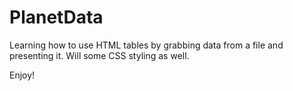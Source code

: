 # PlanetData

Learning how to use HTML tables 
by grabbing data from a file and
presenting it. Will some CSS styling
as well.

Enjoy!
